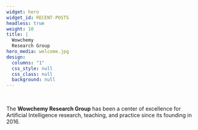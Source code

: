 ```yaml
---
widget: hero
widget_id: RECENT-POSTS
headless: true
weight: 10
title: |
  Wowchemy  
  Research Group
hero_media: welcome.jpg
design:
  columns: "1"
  css_style: null
  css_class: null
  background: null
---
```


<br>

The **Wowchemy Research Group** has been a center of excellence for Artificial Intelligence research, teaching, and practice since its founding in 2016.
